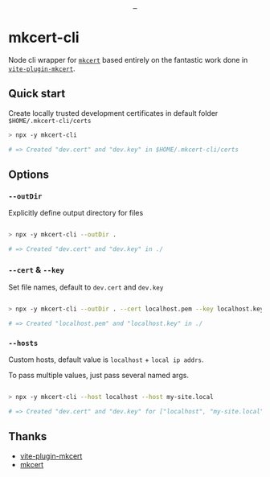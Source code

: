 <p align="center">
  <a aria-label="NPM version" href="https://www.npmjs.com/package/mkcert-cli">
    <img alt="" src="https://badgen.net/npm/v/mkcert-cli">
  </a>
  <a aria-label="Package size" href="https://bundlephobia.com/result?p=mkcert-cli">
    <img alt="" src="https://badgen.net/bundlephobia/minzip/mkcert-cli">
  </a>
  <a aria-label="License" href="https://github.com/tolu/mkcert-cli/blob/main/LICENSE">
    <img alt="" src="https://badgen.net/npm/license/mkcert-cli">
  </a>
</p>

# mkcert-cli

Node cli wrapper for [`mkcert`][mkcert] based entirely on the fantastic work done in [`vite-plugin-mkcert`][vite-plugin-mkcert].

## Quick start

Create locally trusted development certificates in default folder `$HOME/.mkcert-cli/certs`

```sh
> npx -y mkcert-cli

# => Created "dev.cert" and "dev.key" in $HOME/.mkcert-cli/certs
```

## Options

### `--outDir`

Explicitly define output directory for files

```sh

> npx -y mkcert-cli --outDir .

# => Created "dev.cert" and "dev.key" in ./

```

### `--cert` & `--key`

Set file names, default to `dev.cert` and `dev.key`

```sh

> npx -y mkcert-cli --outDir . --cert localhost.pem --key localhost.key

# => Created "localhost.pem" and "localhost.key" in ./

```

### `--hosts`

Custom hosts, default value is `localhost` + `local ip addrs`.

To pass multiple values, just pass several named args.

```sh

> npx -y mkcert-cli --host localhost --host my-site.local

# => Created "dev.cert" and "dev.key" for ["localhost", "my-site.local"]
```

## Thanks

- [vite-plugin-mkcert][vite-plugin-mkcert]
- [mkcert][mkcert]


[vite-plugin-mkcert]:https://github.com/liuweiGL/vite-plugin-mkcert
[mkcert]:https://github.com/FiloSottile/mkcert
